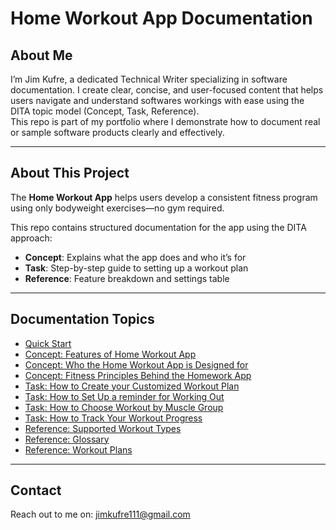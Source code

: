 # Home Workout App Documentation

## About Me
I’m Jim Kufre, a dedicated Technical Writer specializing in software documentation. I create clear, concise, and user-focused content that helps users navigate and understand softwares workings with ease using the DITA topic model (Concept, Task, Reference).  
This repo is part of my portfolio where I demonstrate how to document real or sample software products clearly and effectively.

---

## About This Project
The **Home Workout App** helps users develop a consistent fitness program using only bodyweight exercises—no gym required.

This repo contains structured documentation for the app using the DITA approach:

- **Concept**: Explains what the app does and who it’s for  
- **Task**: Step-by-step guide to setting up a workout plan  
- **Reference**: Feature breakdown and settings table

---

## Documentation Topics
- [Quick Start](docs/QuickStart.md)
- [Concept: Features of Home Workout App](./docs/concept.md)
- [Concept: Who the Home Workout App is Designed for](docs/usertypes.md)
- [Concept: Fitness Principles Behind the Homework App](docs/training-principles.md)
- [Task: How to Create your Customized Workout Plan](./docs/task.md)
- [Task: How to Set Up a reminder for Working Out](docs/reminder.md)
- [Task: How to Choose Workout by Muscle Group](docs/workout-by-muscle-group.md)
- [Task: How to Track Your Workout Progress](docs/tracking.md)
- [Reference: Supported Workout Types](./docs/reference.md)
- [Reference: Glossary](./docs/Glossary.md)
- [Reference: Workout Plans](./docs/Workout-plans.md)

---

## Contact
Reach out to me on: [jimkufre111@gmail.com](mailto:jimkufre111@gmail.com)
